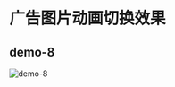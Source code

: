 # 广告图片动画切换效果

## demo-8

![demo-8](https://github.com/vxhly/web-demo/blob/master/demo-8/images/demo-8.png)
